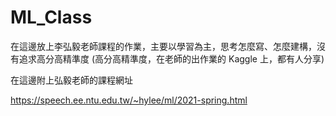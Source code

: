 # ML_Class

在這邊放上李弘毅老師課程的作業，主要以學習為主，思考怎麼寫、怎麼建構，沒有追求高分高精準度
(高分高精準度，在老師的出作業的 Kaggle 上，都有人分享)

在這邊附上弘毅老師的課程網址

https://speech.ee.ntu.edu.tw/~hylee/ml/2021-spring.html

